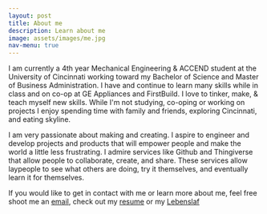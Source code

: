 ```yaml
---
layout: post
title: About me
description: Learn about me
image: assets/images/me.jpg
nav-menu: true
---
```


I am currently a 4th year Mechanical Engineering & ACCEND student at the University of Cincinnati working toward my Bachelor of Science and Master of Business Administration. I have and continue to learn many skills while in class and on co-op at GE Appliances and FirstBuild. I love to tinker, make, & teach myself new skills. While I'm not studying, co-oping or working on projects I enjoy spending time with family and friends, exploring Cincinnati, and eating skyline.

I am very passionate about making and creating. I aspire to engineer and develop projects and products that will empower people and make the world a little less frustrating. I admire services like Github and Thingiverse that allow people to collaborate, create, and share. These services allow laypeople to see what others are doing, try it themselves, and eventually learn it for themselves.

If you would like to get in contact with me or learn more about me, feel free shoot me an <a href="mailto:dzierzakt@gmail.com">email</a>, check out my <a href="https://uc.box.com/s/m2cf7tssgwgid4g2248tag1k48tngz9c"> resume</a> or my <a href="https://uc.box.com/s/qje0m1xwnbjl94avt160irgoqtzy34nq">Lebenslaf</a>
